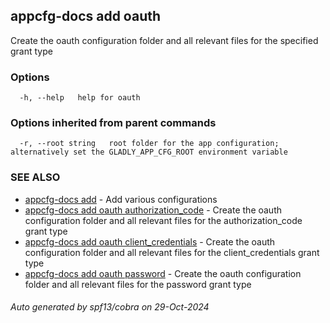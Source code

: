## appcfg-docs add oauth

Create the oauth configuration folder and all relevant files for the specified grant type

### Options

```
  -h, --help   help for oauth
```

### Options inherited from parent commands

```
  -r, --root string   root folder for the app configuration; alternatively set the GLADLY_APP_CFG_ROOT environment variable
```

### SEE ALSO

* [appcfg-docs add](appcfg-docs_add.md)	 - Add various configurations
* [appcfg-docs add oauth authorization_code](appcfg-docs_add_oauth_authorization_code.md)	 - Create the oauth configuration folder and all relevant files for the authorization_code grant type
* [appcfg-docs add oauth client_credentials](appcfg-docs_add_oauth_client_credentials.md)	 - Create the oauth configuration folder and all relevant files for the client_credentials grant type
* [appcfg-docs add oauth password](appcfg-docs_add_oauth_password.md)	 - Create the oauth configuration folder and all relevant files for the password grant type

###### Auto generated by spf13/cobra on 29-Oct-2024
